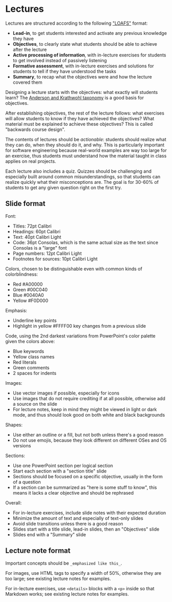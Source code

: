 # Lectures

Lectures are structured according to the following ["LOAFS"](https://tube.switch.ch/videos/af20b0a8) format:
- **Lead-in**, to get students interested and activate any previous knowledge they have
- **Objectives**, to clearly state what students should be able to achieve after the lecture
- **Active processing of information**, with in-lecture exercises for students to get involved instead of passively listening
- **Formative assessment**, with in-lecture exercises and solutions for students to tell if they have understood the tasks
- **Summary**, to recap what the objectives were and how the lecture covered them

Designing a lecture starts with the objectives: what exactly will students learn?
The [Anderson and Krathwohl taxonomy](https://www.depauw.edu/files/resources/krathwohl.pdf) is a good basis for objectives.

After establishing objectives, the rest of the lecture follows: what exercises will allow students to know if they have achieved the objectives?
What material must be explained to achieve these objectives? This is called "backwards course design".

The contents of lectures should be _actionable_: students should realize what they can do, when they should do it, and why.
This is particularly important for software engineering because real-world examples are way too large for an exercise, thus students must
understand how the material taught in class applies on real projects.

Each lecture also includes a quiz.
Quizzes should be challenging and especially built around common misunderstandings, so that students can realize quickly what their misconceptions are.
The goal is for 30-60% of students to get any given question right on the first try.


## Slide format

Font:
- Titles: 72pt Calibri
- Headings: 60pt Calibri
- Text: 40pt Calibri Light
- Code: 36pt Consolas, which is the same actual size as the text since Consolas is a "large" font
- Page numbers: 12pt Calibri Light
- Footnotes for sources: 10pt Calibri Light

Colors, chosen to be distinguishable even with common kinds of colorblindness:
- Red #A00000
- Green #00C040
- Blue #0040A0
- Yellow #F0D000

Emphasis:
- Underline key points
- Highlight in yellow #FFFF00 key changes from a previous slide

Code, using the 2nd darkest variations from PowerPoint's color palette given the colors above:
- Blue keywords
- Yellow class names
- Red literals
- Green comments
- 2 spaces for indents

Images:
- Use vector images if possible, especially for icons
- Use images that do not require crediting if at all possible, otherwise add a source on the slide
- For lecture notes, keep in mind they might be viewed in light or dark mode, and thus should look good on both white and black backgrounds

Shapes:
- Use either an outline or a fill, but not both unless there's a good reason
- Do not use emojis, because they look different on different OSes and OS versions

Sections:
- Use one PowerPoint section per logical section
- Start each section with a "section title" slide
- Sections should be focused on a specific objective, usually in the form of a question
- If a section can be summarized as "here is some stuff to know", this means it lacks a clear objective and should be rephrased

Overall:
- For in-lecture exercises, include slide notes with their expected duration
- Minimize the amount of text and especially of text-only slides
- Avoid slide transitions unless there is a good reason
- Slides start with a title slide, lead-in slides, then an "Objectives" slide
- Slides end with a "Summary" slide


## Lecture note format

Important concepts should be `_emphasized like this_`.

For images, use HTML tags to specify a width of 50%, otherwise they are too large; see existing lecture notes for examples.

For in-lecture exercises, use `<details>` blocks with a `<p>` inside so that Markdown works; see existing lecture notes for examples.
